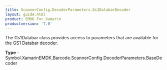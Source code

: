```yaml
---
title: ScannerConfig.DecoderParameters.Gs1DatabarDecoder
layout: guide.html 
product: EMDK For Xamarin 
productversion: '7.0' 
---
```

The Gs1Databar class provides access to parameters that are available for the GS1 Databar decoder.

**Type** - Symbol.XamarinEMDK.Barcode.ScannerConfig.DecoderParameters.BaseDecoder



